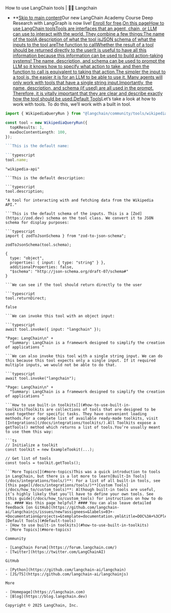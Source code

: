 How to use LangChain tools | 🦜️🔗 Langchain
- **[Skip to main content](#__docusaurus_skipToContent_fallback)Our new LangChain Academy Course Deep Research with LangGraph is now live! [Enroll for free](https://academy.langchain.com/courses/deep-research-with-langgraph/?utm_medium=internal&utm_source=docs&utm_campaign=q3-2025_deep-research-course_co).[On this pageHow to use LangChain toolsTools are interfaces that an agent, chain, or LLM can use to interact with the world. They combine a few things:The name of the toolA description of what the tool isJSON schema of what the inputs to the tool areThe function to callWhether the result of a tool should be returned directly to the userIt is useful to have all this information because this information can be used to build action-taking systems! The name, description, and schema can be used to prompt the LLM so it knows how to specify what action to take, and then the function to call is equivalent to taking that action.The simpler the input to a tool is, the easier it is for an LLM to be able to use it. Many agents will only work with tools that have a single string input.Importantly, the name, description, and schema (if used) are all used in the prompt. Therefore, it is vitally important that they are clear and describe exactly how the tool should be used.Default Tools​](#default-tools)Let’s take a look at how to work with tools. To do this, we’ll work with a built in tool.

```typescript
import { WikipediaQueryRun } from "@langchain/community/tools/wikipedia_query_run";

const tool = new WikipediaQueryRun({
  topKResults: 1,
  maxDocContentLength: 100,
});

```This is the default name:

```typescript
tool.name;

```

```text
"wikipedia-api"

```This is the default description:

```typescript
tool.description;

```

```text
"A tool for interacting with and fetching data from the Wikipedia API."

```This is the default schema of the inputs. This is a [Zod](https://zod.dev) schema on the tool class. We convert it to JSON schema for display purposes:

```typescript
import { zodToJsonSchema } from "zod-to-json-schema";

zodToJsonSchema(tool.schema);

```

```text
{
  type: "object",
  properties: { input: { type: "string" } },
  additionalProperties: false,
  "$schema": "http://json-schema.org/draft-07/schema#"
}

```We can see if the tool should return directly to the user

```typescript
tool.returnDirect;

```

```text
false

```We can invoke this tool with an object input:

```typescript
await tool.invoke({ input: "langchain" });

```

```text
"Page: LangChain\n" +
  "Summary: LangChain is a framework designed to simplify the creation of applications "

```We can also invoke this tool with a single string input. We can do this because this tool expects only a single input. If it required multiple inputs, we would not be able to do that.

```typescript
await tool.invoke("langchain");

```

```text
"Page: LangChain\n" +
  "Summary: LangChain is a framework designed to simplify the creation of applications "

```How to use built-in toolkits[​](#how-to-use-built-in-toolkits)Toolkits are collections of tools that are designed to be used together for specific tasks. They have convenient loading methods.For a complete list of available ready-made toolkits, visit [Integrations](/docs/integrations/toolkits/).All Toolkits expose a getTools() method which returns a list of tools.You’re usually meant to use them this way:

```ts
// Initialize a toolkit
const toolkit = new ExampleTookit(...);

// Get list of tools
const tools = toolkit.getTools();

```More Topics[​](#more-topics)This was a quick introduction to tools in LangChain, but there is a lot more to learn[Built-In Tools](/docs/integrations/tools/)**: For a list of all built-in tools, see [this page](/docs/integrations/tools/)**[Custom Tools](/docs/how_to/custom_tools)**: Although built-in tools are useful, it’s highly likely that you’ll have to define your own tools. See [this guide](/docs/how_to/custom_tools) for instructions on how to do so. #### Was this page helpful? #### You can also leave detailed feedback [on GitHub](https://github.com/langchain-ai/langchainjs/issues/new?assignees=&labels=03+-+Documentation&projects=&template=documentation.yml&title=DOC%3A+%3CPlease+write+a+comprehensive+title+after+the+%27DOC%3A+%27+prefix%3E). [Default Tools](#default-tools)
- [How to use built-in toolkits](#how-to-use-built-in-toolkits)
- [More Topics](#more-topics)

Community

- [LangChain Forum](https://forum.langchain.com/)
- [Twitter](https://twitter.com/LangChainAI)

GitHub

- [Python](https://github.com/langchain-ai/langchain)
- [JS/TS](https://github.com/langchain-ai/langchainjs)

More

- [Homepage](https://langchain.com)
- [Blog](https://blog.langchain.dev)

Copyright © 2025 LangChain, Inc.